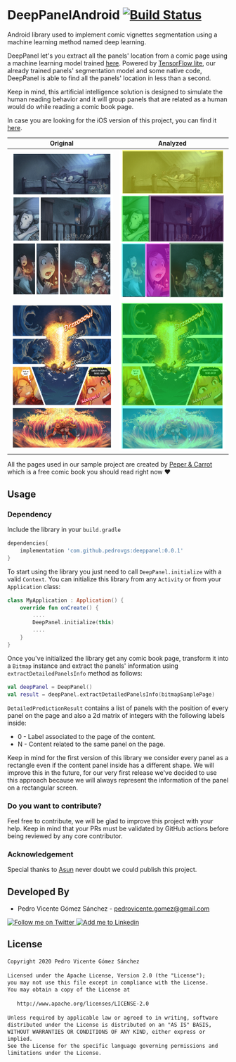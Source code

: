 DeepPanelAndroid [![Build Status](https://travis-ci.com/pedrovgs/DeepPanelAndroid.svg?token=Kb2RqPaWxFZ8XPxpqvqz&branch=master)](https://travis-ci.com/pedrovgs/DeepPanelAndroid)
================

Android library used to implement comic vignettes segmentation using a machine learning method named deep learning.

DeepPanel let's you extract all the panels' location from a comic page using a machine learning model trained [here](https://github.com/pedrovgs/DeepPanel). Powered by [TensorFlow lite](https://www.tensorflow.org/lite), our already trained panels' segmentation model and some native code, DeepPanel is able to find all the panels' location in less than a second.

Keep in mind, this artificial intelligence solution is designed to simulate the human reading behavior and it will group panels that are related as a human would do while reading a comic book page.

In case you are looking for the iOS version of this project, you can find it [here](https://github.com/pedrovgs/DeepPaneliOS).

| Original        | Analyzed           |
| ----------------|--------------------|
|![page](art/rawPage1.png)|![page](art/panelsInfo1.png)|
|![page](art/rawPage2.png)|![page](art/panelsInfo2.png)|

All the pages used in our sample project are created by [Peper & Carrot](https://www.peppercarrot.com) which is a free comic book you should read right now :heart:

Usage
-----

### Dependency

Include the library in your ``build.gradle``

```groovy
dependencies{
    implementation 'com.github.pedrovgs:deeppanel:0.0.1'
}
```

To start using the library you just need to call `DeepPanel.initialize` with a valid `Context`. You can initialize this library from any ``Activity`` or from your ``Application`` class:

```kotlin
class MyApplication : Application() {
    override fun onCreate() {
        ....
        DeepPanel.initialize(this)
        ....
    }
}
```

Once you've initialized the library get any comic book page, transform it into a ``Bitmap`` instance and extract the panels' information using ``extractDetailedPanelsInfo`` method as follows:

```kotlin
val deepPanel = DeepPanel()
val result = deepPanel.extractDetailedPanelsInfo(bitmapSamplePage)
```

``DetailedPredictionResult`` contains a list of panels with the position of every panel on the page and also a 2d matrix of integers with the following labels inside:

* 0 - Label associated to the page of the content.
* N - Content related to the same panel on the page.

Keep in mind for the first version of this library we consider every panel as a rectangle even if the content panel inside has a different shape. We will improve this in the future, for our very first release we've decided to use this approach because we will always represent the information of the panel on a rectangular screen.


### Do you want to contribute?

Feel free to contribute, we will be glad to improve this project with your help. Keep in mind that your PRs must be validated by GitHub actions before being reviewed by any core contributor.

### Acknowledgement

Special thanks to [Asun](https://github.com/asuncionjc) never doubt we could publish this project.

Developed By
------------

* Pedro Vicente Gómez Sánchez - <pedrovicente.gomez@gmail.com>

<a href="https://twitter.com/pedro_g_s">
  <img alt="Follow me on Twitter" src="https://image.freepik.com/iconos-gratis/twitter-logo_318-40209.jpg" height="60" width="60"/>
</a>
<a href="https://es.linkedin.com/in/pedrovgs">
  <img alt="Add me to Linkedin" src="https://image.freepik.com/iconos-gratis/boton-del-logotipo-linkedin_318-84979.png" height="60" width="60"/>
</a>

License
-------

    Copyright 2020 Pedro Vicente Gómez Sánchez

    Licensed under the Apache License, Version 2.0 (the "License");
    you may not use this file except in compliance with the License.
    You may obtain a copy of the License at

       http://www.apache.org/licenses/LICENSE-2.0

    Unless required by applicable law or agreed to in writing, software
    distributed under the License is distributed on an "AS IS" BASIS,
    WITHOUT WARRANTIES OR CONDITIONS OF ANY KIND, either express or implied.
    See the License for the specific language governing permissions and
    limitations under the License.